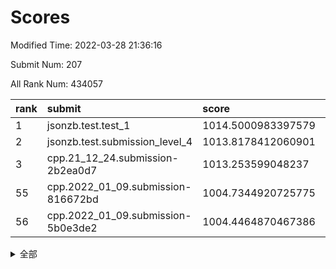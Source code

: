 # Scores

Modified Time: 2022-03-28 21:36:16

Submit Num: 207

All Rank Num: 434057

| rank |               submit               |       score        |       sigma        | pk_num |
| :--- | :--------------------------------- | :----------------- | :----------------- | :----- |
| 1    | jsonzb.test.test_1                 | 1014.5000983397579 | 0.8255126383456824 | 8389   |
| 2    | jsonzb.test.submission_level_4     | 1013.8178412060901 | 0.8442124271016738 | 8389   |
| 3    | cpp.21_12_24.submission-2b2ea0d7   | 1013.253599048237  | 0.8047130036574349 | 8385   |
| 55   | cpp.2022_01_09.submission-816672bd | 1004.7344920725775 | 0.7225585197518619 | 8386   |
| 56   | cpp.2022_01_09.submission-5b0e3de2 | 1004.4464870467386 | 0.7302803540760134 | 8382   |


<details>
<summary>全部</summary>

| rank |                 submit                 |       score        |       sigma        | pk_num |
| :--- | :------------------------------------- | :----------------- | :----------------- | :----- |
| 1    | jsonzb.test.test_1                     | 1014.5000983397579 | 0.8255126383456824 | 8389   |
| 2    | jsonzb.test.submission_level_4         | 1013.8178412060901 | 0.8442124271016738 | 8389   |
| 3    | cpp.21_12_24.submission-2b2ea0d7       | 1013.253599048237  | 0.8047130036574349 | 8385   |
| 4    | gobigger.level_3.submission_level_3_43 | 1012.584441642542  | 0.7794829022966884 | 8389   |
| 5    | gobigger.level_3.submission_level_3_25 | 1011.678348965939  | 0.7636906842710931 | 8384   |
| 6    | gobigger.level_3.submission_level_3_33 | 1011.3996876757145 | 0.7820894533521561 | 8386   |
| 7    | gobigger.level_3.submission_level_3_22 | 1011.2573499866187 | 0.7874682935111156 | 8388   |
| 8    | gobigger.level_3.submission_level_3_15 | 1011.160204798039  | 0.7900171148222424 | 8386   |
| 9    | gobigger.level_3.submission_level_3_9  | 1011.0200153692168 | 0.7703493676963135 | 8385   |
| 10   | gobigger.level_3.submission_level_3_19 | 1010.9316929555546 | 0.7499350776552138 | 8384   |
| 11   | gobigger.level_3.submission_level_3_6  | 1010.8230256670656 | 0.7652717136817749 | 8386   |
| 12   | gobigger.level_3.submission_level_3_0  | 1010.813703367645  | 0.7803267945108137 | 8391   |
| 13   | gobigger.level_3.submission_level_3_11 | 1010.7672289846362 | 0.7649218121252918 | 8390   |
| 14   | gobigger.level_3.submission_level_3_34 | 1010.7572899408518 | 0.7490776822605779 | 8389   |
| 15   | gobigger.level_3.submission_level_3_48 | 1010.7382770303919 | 0.7768143010549419 | 8390   |
| 16   | gobigger.level_3.submission_level_3_14 | 1010.6640480623366 | 0.77160315369231   | 8389   |
| 17   | gobigger.level_3.submission_level_3_45 | 1010.57529850931   | 0.7513944234048164 | 8383   |
| 18   | gobigger.level_3.submission_level_3_4  | 1010.5684751121534 | 0.7700039518169436 | 8384   |
| 19   | gobigger.level_3.submission_level_3_49 | 1010.552815343284  | 0.7800078771746848 | 8389   |
| 20   | gobigger.level_3.submission_level_3_17 | 1010.5437165670826 | 0.7853518567617992 | 8386   |
| 21   | gobigger.level_3.submission_level_3_47 | 1010.5254607608408 | 0.7704070015923964 | 8390   |
| 22   | gobigger.level_3.submission_level_3_7  | 1010.483001290437  | 0.7722458043394804 | 8387   |
| 23   | gobigger.level_3.submission_level_3_46 | 1010.431659722933  | 0.772022127177618  | 8389   |
| 24   | gobigger.level_3.submission_level_3_40 | 1010.4102089884184 | 0.7584224332773362 | 8389   |
| 25   | gobigger.level_3.submission_level_3_10 | 1010.3777487822915 | 0.7738714468866141 | 8389   |
| 26   | gobigger.level_3.submission_level_3_3  | 1010.3682724020301 | 0.7846330190928558 | 8391   |
| 27   | gobigger.level_3.submission_level_3_37 | 1010.2682685115357 | 0.7672224296876962 | 8390   |
| 28   | gobigger.level_3.submission_level_3_26 | 1010.2587753706132 | 0.7754592886787175 | 8387   |
| 29   | gobigger.level_3.submission_level_3_13 | 1010.2304881968544 | 0.7583031378392928 | 8388   |
| 30   | gobigger.level_3.submission_level_3_5  | 1010.1088202600309 | 0.7495452397752388 | 8385   |
| 31   | gobigger.level_3.submission_level_3_8  | 1010.0940983730337 | 0.755489269482951  | 8384   |
| 32   | gobigger.level_3.submission_level_3_41 | 1010.0219643667623 | 0.7575135709546221 | 8388   |
| 33   | gobigger.level_3.submission_level_3_12 | 1010.0194204764163 | 0.752845770277195  | 8387   |
| 34   | gobigger.level_3.submission_level_3_16 | 1010.0035807630726 | 0.755560152921047  | 8388   |
| 35   | gobigger.level_3.submission_level_3_18 | 1009.9568416531052 | 0.7342697735869418 | 8389   |
| 36   | gobigger.level_3.submission_level_3_24 | 1009.9039385755339 | 0.7517416694809067 | 8393   |
| 37   | gobigger.level_3.submission_level_3_36 | 1009.7702879495033 | 0.7505430476553828 | 8389   |
| 38   | gobigger.level_3.submission_level_3_44 | 1009.6925489220645 | 0.7615123789398458 | 8389   |
| 39   | gobigger.level_3.submission_level_3_23 | 1009.6394541390054 | 0.7688496217154347 | 8385   |
| 40   | gobigger.level_3.submission_level_3_27 | 1009.5559934445537 | 0.7654426024674704 | 8389   |
| 41   | gobigger.level_3.submission_level_3_31 | 1009.4591814281824 | 0.7538594313063199 | 8389   |
| 42   | gobigger.level_3.submission_level_3_39 | 1009.4541225121563 | 0.746960182633221  | 8377   |
| 43   | gobigger.level_3.submission_level_3_1  | 1009.3261056361252 | 0.7556016713527322 | 8391   |
| 44   | gobigger.level_3.submission_level_3_32 | 1009.3251375192802 | 0.7759887460621627 | 8382   |
| 45   | gobigger.level_3.submission_level_3_30 | 1009.3162808244838 | 0.7765572486831489 | 8382   |
| 46   | gobigger.level_3.submission_level_3_2  | 1009.2836038699313 | 0.7643991375834046 | 8388   |
| 47   | gobigger.level_3.submission_level_3_20 | 1009.241232831693  | 0.7581107339869058 | 8388   |
| 48   | gobigger.level_3.submission_level_3_38 | 1009.22614873961   | 0.7486539223156262 | 8387   |
| 49   | gobigger.level_3.submission_level_3_35 | 1009.2056756611952 | 0.7585501279601259 | 8386   |
| 50   | gobigger.level_3.submission_level_3_29 | 1009.0986947850761 | 0.7568025295505133 | 8391   |
| 51   | gobigger.level_3.submission_level_3_21 | 1009.0600471366381 | 0.7505134051788125 | 8381   |
| 52   | gobigger.level_3.submission_level_3_42 | 1008.835524593032  | 0.738467716151781  | 8392   |
| 53   | gobigger.level_3.submission_level_3_28 | 1008.8054069730545 | 0.7543382424383352 | 8386   |
| 54   | gobigger.level_1.submission_level_1_47 | 1005.0729397035622 | 0.728734549396997  | 8388   |
| 55   | cpp.2022_01_09.submission-816672bd     | 1004.7344920725775 | 0.7225585197518619 | 8386   |
| 56   | cpp.2022_01_09.submission-5b0e3de2     | 1004.4464870467386 | 0.7302803540760134 | 8382   |
| 57   | gobigger.level_1.submission_level_1_4  | 1004.2801451050572 | 0.719676210079083  | 8391   |
| 58   | gobigger.level_1.submission_level_1_49 | 1004.2528099933816 | 0.7052853157912392 | 8390   |
| 59   | gobigger.level_1.submission_level_1_8  | 1004.1548470222367 | 0.7292081239161642 | 8391   |
| 60   | gobigger.level_1.submission_level_1_41 | 1004.0748015417482 | 0.7360190597964715 | 8388   |
| 61   | gobigger.level_1.submission_level_1_0  | 1003.9620709028625 | 0.7240682249661489 | 8383   |
| 62   | gobigger.level_1.submission_level_1_36 | 1003.9336454930071 | 0.7208909353379724 | 8391   |
| 63   | gobigger.level_1.submission_level_1_20 | 1003.9070832771001 | 0.7147243212140841 | 8384   |
| 64   | gobigger.level_1.submission_level_1_5  | 1003.8789280431785 | 0.7158068263889881 | 8389   |
| 65   | gobigger.level_1.submission_level_1_42 | 1003.8489325858833 | 0.7310301045334878 | 8386   |
| 66   | gobigger.level_1.submission_level_1_26 | 1003.832170637918  | 0.717044020754478  | 8386   |
| 67   | gobigger.level_1.submission_level_1_33 | 1003.7113319460509 | 0.7155357268803186 | 8385   |
| 68   | gobigger.level_1.submission_level_1_1  | 1003.5891927726536 | 0.7120326549863079 | 8389   |
| 69   | gobigger.level_1.submission_level_1_15 | 1003.5153958727174 | 0.718974276869931  | 8385   |
| 70   | gobigger.level_1.submission_level_1_2  | 1003.4981470042867 | 0.7244880830043967 | 8390   |
| 71   | gobigger.level_1.submission_level_1_28 | 1003.3777025751738 | 0.7184855866299359 | 8386   |
| 72   | gobigger.level_1.submission_level_1_13 | 1003.3598104277829 | 0.703085006486335  | 8387   |
| 73   | gobigger.level_1.submission_level_1_6  | 1003.3320382219721 | 0.7106595580307391 | 8382   |
| 74   | gobigger.level_1.submission_level_1_27 | 1003.2778420696205 | 0.7125675345724559 | 8384   |
| 75   | gobigger.level_1.submission_level_1_34 | 1003.2567067558645 | 0.716254835283239  | 8393   |
| 76   | gobigger.level_1.submission_level_1_10 | 1003.2336679725221 | 0.7148333783414269 | 8389   |
| 77   | gobigger.level_1.submission_level_1_30 | 1003.2183507586797 | 0.7164752022526432 | 8391   |
| 78   | gobigger.level_1.submission_level_1_12 | 1003.1496447097392 | 0.7196775597607578 | 8388   |
| 79   | gobigger.level_1.submission_level_1_19 | 1003.1163761766658 | 0.7149288274307869 | 8387   |
| 80   | gobigger.level_1.submission_level_1_43 | 1003.0849738872214 | 0.7128118696368869 | 8389   |
| 81   | gobigger.level_1.submission_level_1_23 | 1003.0357514024339 | 0.7097005134890745 | 8391   |
| 82   | gobigger.level_1.submission_level_1_3  | 1002.8844542057203 | 0.7120948014853241 | 8387   |
| 83   | gobigger.level_1.submission_level_1_17 | 1002.8549854474963 | 0.7207102647144262 | 8384   |
| 84   | gobigger.level_1.submission_level_1_45 | 1002.8420886122254 | 0.7118695781628904 | 8389   |
| 85   | gobigger.level_1.submission_level_1_35 | 1002.8226133954693 | 0.7073938539525532 | 8389   |
| 86   | gobigger.level_1.submission_level_1_40 | 1002.7754912995366 | 0.7176584938119093 | 8389   |
| 87   | gobigger.level_1.submission_level_1_37 | 1002.753344366475  | 0.7108476816324889 | 8386   |
| 88   | gobigger.level_1.submission_level_1_22 | 1002.6974194570817 | 0.7127906675858109 | 8390   |
| 89   | gobigger.level_1.submission_level_1_46 | 1002.6689087791972 | 0.7172971176096963 | 8390   |
| 90   | gobigger.level_1.submission_level_1_29 | 1002.658871540692  | 0.7193957062434087 | 8386   |
| 91   | gobigger.level_1.submission_level_1_18 | 1002.5444406323479 | 0.7211189467291035 | 8391   |
| 92   | gobigger.level_1.submission_level_1_16 | 1002.4092033969409 | 0.7114016576651218 | 8389   |
| 93   | gobigger.level_1.submission_level_1_44 | 1002.3938490435972 | 0.7247807284452706 | 8388   |
| 94   | gobigger.level_1.submission_level_1_21 | 1002.325344375869  | 0.7244424308443305 | 8389   |
| 95   | gobigger.level_1.submission_level_1_11 | 1002.281663691225  | 0.7159727194627145 | 8389   |
| 96   | gobigger.level_1.submission_level_1_24 | 1002.266709415932  | 0.7205669270753509 | 8386   |
| 97   | gobigger.level_1.submission_level_1_14 | 1002.2452146304744 | 0.7011204076195037 | 8390   |
| 98   | gobigger.level_1.submission_level_1_25 | 1002.2177197173925 | 0.7078949267592296 | 8391   |
| 99   | gobigger.level_1.submission_level_1_7  | 1002.208213439364  | 0.7078282779407125 | 8382   |
| 100  | gobigger.level_1.submission_level_1_32 | 1002.2024809814094 | 0.7239385028486108 | 8393   |
| 101  | gobigger.level_1.submission_level_1_38 | 1002.1010143497539 | 0.7273594644726176 | 8392   |
| 102  | gobigger.level_1.submission_level_1_31 | 1001.7116882822946 | 0.711284434768266  | 8390   |
| 103  | gobigger.level_1.submission_level_1_39 | 1001.6397842482339 | 0.7043100967758483 | 8390   |
| 104  | gobigger.level_1.submission_level_1_48 | 1001.6086464610805 | 0.7105221365797465 | 8389   |
| 105  | gobigger.level_1.submission_level_1_9  | 1001.6047030467666 | 0.7085959188731222 | 8389   |
| 106  | gobigger.random.submission_random_44   | 997.6691387092562  | 0.6996926102030805 | 8387   |
| 107  | gobigger.random.submission_random_27   | 997.5117393364471  | 0.6987689304608629 | 8389   |
| 108  | gobigger.random.submission_random_45   | 997.014215130401   | 0.7171571390923452 | 8384   |
| 109  | gobigger.random.submission_random_41   | 996.9205782150764  | 0.7046653716777089 | 8382   |
| 110  | gobigger.random.submission_random_43   | 996.8981413315893  | 0.7051570454926136 | 8386   |
| 111  | gobigger.random.submission_random_8    | 996.8324900615406  | 0.7067670905436659 | 8387   |
| 112  | gobigger.random.submission_random_7    | 996.6961809164512  | 0.7235761101910312 | 8387   |
| 113  | gobigger.random.submission_random_32   | 996.6926160809423  | 0.7157445638123218 | 8380   |
| 114  | gobigger.random.submission_random_30   | 996.5485095960443  | 0.70349717707517   | 8388   |
| 115  | gobigger.random.submission_random_22   | 996.527025890559   | 0.7144410955766511 | 8390   |
| 116  | gobigger.random.submission_random_37   | 996.506706459885   | 0.7043256719139401 | 8390   |
| 117  | gobigger.random.submission_random_16   | 996.4829668708721  | 0.7080936697047172 | 8386   |
| 118  | gobigger.random.submission_random_19   | 996.3934639671673  | 0.7138311884931325 | 8387   |
| 119  | gobigger.random.submission_random_10   | 996.3781551771916  | 0.7033334827038261 | 8388   |
| 120  | gobigger.random.submission_random_24   | 996.3439648900123  | 0.7027424933823311 | 8385   |
| 121  | gobigger.random.submission_random_39   | 996.3405704248725  | 0.7097358084942931 | 8388   |
| 122  | gobigger.random.submission_random_29   | 996.3320378563845  | 0.7035378919402778 | 8388   |
| 123  | gobigger.random.submission_random_3    | 996.3058422773375  | 0.7077239633422924 | 8387   |
| 124  | gobigger.random.submission_random_13   | 996.2859313571538  | 0.7038838709228362 | 8389   |
| 125  | gobigger.random.submission_random_4    | 996.1944168503976  | 0.7099268739289376 | 8388   |
| 126  | gobigger.random.submission_random_18   | 996.1159942979333  | 0.7038946983955487 | 8389   |
| 127  | gobigger.random.submission_random_6    | 995.9877962796478  | 0.6988476629345339 | 8385   |
| 128  | gobigger.random.submission_random_9    | 995.8966101952936  | 0.7162633965216834 | 8381   |
| 129  | gobigger.random.submission_random_34   | 995.8800199247083  | 0.7056536326898922 | 8383   |
| 130  | gobigger.random.submission_random_49   | 995.8794560457362  | 0.7017036149856684 | 8388   |
| 131  | gobigger.random.submission_random_15   | 995.8764189991582  | 0.7117502449078354 | 8388   |
| 132  | gobigger.random.submission_random_25   | 995.8529648408711  | 0.7173545016306151 | 8390   |
| 133  | gobigger.random.submission_random_14   | 995.8430951345342  | 0.7055571995128198 | 8392   |
| 134  | gobigger.random.submission_random_11   | 995.7595383091666  | 0.7270039423824781 | 8384   |
| 135  | gobigger.random.submission_random_35   | 995.7476142458873  | 0.711317827733027  | 8393   |
| 136  | gobigger.random.submission_random_36   | 995.7208831192255  | 0.7079392587063238 | 8386   |
| 137  | gobigger.random.submission_random_5    | 995.7169571524086  | 0.7085924667965021 | 8385   |
| 138  | gobigger.random.submission_random_28   | 995.6948860569113  | 0.7073163108020747 | 8387   |
| 139  | gobigger.random.submission_random_0    | 995.615043169401   | 0.7105970251005858 | 8386   |
| 140  | gobigger.random.submission_random_40   | 995.6123760838425  | 0.7132319039915787 | 8394   |
| 141  | gobigger.random.submission_random_31   | 995.5824311949541  | 0.7011094778366368 | 8388   |
| 142  | gobigger.random.submission_random_48   | 995.5797314780388  | 0.7119862002269485 | 8390   |
| 143  | gobigger.random.submission_random_26   | 995.4853392511732  | 0.7055376149350862 | 8386   |
| 144  | gobigger.random.submission_random_23   | 995.4378634453446  | 0.7020950073818447 | 8389   |
| 145  | gobigger.random.submission_random_46   | 995.3463113784854  | 0.7191652162077166 | 8388   |
| 146  | gobigger.random.submission_random_47   | 995.2282466531531  | 0.7181681140609684 | 8387   |
| 147  | gobigger.random.submission_random_12   | 995.2232538162301  | 0.7111488015200313 | 8387   |
| 148  | gobigger.random.submission_random_38   | 995.213146510976   | 0.7188890213654873 | 8390   |
| 149  | gobigger.random.submission_random_2    | 995.1420861795177  | 0.7048671399496739 | 8392   |
| 150  | gobigger.random.submission_random_20   | 995.1156919899843  | 0.7037787183314542 | 8388   |
| 151  | gobigger.random.submission_random_1    | 995.1137093471754  | 0.7181440087993973 | 8386   |
| 152  | gobigger.random.submission_random_33   | 995.0665375785695  | 0.7175918602636334 | 8393   |
| 153  | gobigger.random.submission_random_17   | 995.0212570643102  | 0.7237460351045535 | 8392   |
| 154  | gobigger.random.submission_random_21   | 994.7919610097754  | 0.7073870329879087 | 8379   |
| 155  | gobigger.level_2.submission_level_2_28 | 994.1740918968148  | 0.7301455111868788 | 8388   |
| 156  | gobigger.level_2.submission_level_2_43 | 994.0997215443019  | 0.7131547178919985 | 8389   |
| 157  | gobigger.level_2.submission_level_2_8  | 993.6079564403094  | 0.746651512087654  | 8381   |
| 158  | gobigger.level_2.submission_level_2_45 | 993.5888508498941  | 0.7333957872090393 | 8389   |
| 159  | gobigger.level_2.submission_level_2_15 | 993.5322813175037  | 0.7457098126298997 | 8380   |
| 160  | gobigger.level_2.submission_level_2_39 | 993.5157991846233  | 0.7156334768952074 | 8386   |
| 161  | gobigger.level_2.submission_level_2_9  | 993.4773071756161  | 0.7162606206939748 | 8385   |
| 162  | gobigger.random.submission_random_42   | 993.3181226094474  | 0.7341194666537509 | 8388   |
| 163  | gobigger.level_2.submission_level_2_12 | 993.2893243362877  | 0.711501900441594  | 8389   |
| 164  | gobigger.level_2.submission_level_2_10 | 993.2690040606816  | 0.7370949680096932 | 8387   |
| 165  | gobigger.level_2.submission_level_2_13 | 993.1081209959361  | 0.7203792154773405 | 8389   |
| 166  | gobigger.level_2.submission_level_2_30 | 993.085157184439   | 0.7427372141892736 | 8386   |
| 167  | gobigger.level_2.submission_level_2_47 | 993.0815067926114  | 0.7417503434258054 | 8395   |
| 168  | gobigger.level_2.submission_level_2_35 | 993.0795540190138  | 0.729348054534011  | 8390   |
| 169  | gobigger.level_2.submission_level_2_44 | 992.9683819859715  | 0.7260311745039549 | 8388   |
| 170  | gobigger.level_2.submission_level_2_6  | 992.9299609138556  | 0.7372987898336062 | 8385   |
| 171  | gobigger.level_2.submission_level_2_37 | 992.9056336421407  | 0.7289625070693818 | 8387   |
| 172  | gobigger.level_2.submission_level_2_4  | 992.8140953890843  | 0.7375247599137793 | 8386   |
| 173  | gobigger.level_2.submission_level_2_1  | 992.8079954058763  | 0.7356159677861167 | 8382   |
| 174  | gobigger.level_2.submission_level_2_11 | 992.7821886966157  | 0.7515705145693786 | 8390   |
| 175  | gobigger.level_2.submission_level_2_46 | 992.7765115035338  | 0.7483442159926476 | 8386   |
| 176  | gobigger.level_2.submission_level_2_34 | 992.7132242347413  | 0.7388200618576567 | 8390   |
| 177  | gobigger.level_2.submission_level_2_18 | 992.5029950829082  | 0.735497805874445  | 8391   |
| 178  | gobigger.level_2.submission_level_2_0  | 992.4294632520143  | 0.7423319847066326 | 8382   |
| 179  | gobigger.level_2.submission_level_2_49 | 992.4217001646069  | 0.741252705797369  | 8381   |
| 180  | gobigger.level_2.submission_level_2_24 | 992.1600121112222  | 0.7385722006121698 | 8388   |
| 181  | gobigger.level_2.submission_level_2_7  | 992.0932545586937  | 0.7395937901295129 | 8392   |
| 182  | gobigger.level_2.submission_level_2_48 | 992.0133890962695  | 0.7515640838992682 | 8387   |
| 183  | gobigger.level_2.submission_level_2_31 | 991.9214499898344  | 0.7456489840769583 | 8388   |
| 184  | gobigger.level_2.submission_level_2_16 | 991.9191981128926  | 0.7319740150873008 | 8385   |
| 185  | gobigger.level_2.submission_level_2_2  | 991.8944734168178  | 0.7428123579921619 | 8388   |
| 186  | gobigger.level_2.submission_level_2_42 | 991.857991452276   | 0.7491201477713575 | 8386   |
| 187  | gobigger.level_2.submission_level_2_3  | 991.696610162971   | 0.7506689641454941 | 8387   |
| 188  | gobigger.level_2.submission_level_2_22 | 991.6893859814762  | 0.7398949432157511 | 8383   |
| 189  | gobigger.level_2.submission_level_2_40 | 991.6770907219918  | 0.7377489196201557 | 8388   |
| 190  | gobigger.level_2.submission_level_2_21 | 991.5478450816387  | 0.7628676962883795 | 8396   |
| 191  | gobigger.level_2.submission_level_2_27 | 991.5264460000245  | 0.7379604064699992 | 8391   |
| 192  | gobigger.level_2.submission_level_2_23 | 991.4912363883691  | 0.7627562273758636 | 8386   |
| 193  | gobigger.level_2.submission_level_2_20 | 991.4333308193821  | 0.7600575875210721 | 8391   |
| 194  | gobigger.level_2.submission_level_2_19 | 991.4092413437548  | 0.7604684749907717 | 8390   |
| 195  | gobigger.level_2.submission_level_2_41 | 991.3479929203573  | 0.7425479879938522 | 8389   |
| 196  | gobigger.level_2.submission_level_2_14 | 991.290587024392   | 0.7551348832165137 | 8387   |
| 197  | gobigger.level_2.submission_level_2_33 | 991.2393491304506  | 0.7534314944262128 | 8395   |
| 198  | gobigger.level_2.submission_level_2_29 | 991.185062662537   | 0.7440816130533476 | 8392   |
| 199  | gobigger.level_2.submission_level_2_38 | 991.1420682383279  | 0.7380985206205454 | 8390   |
| 200  | gobigger.level_2.submission_level_2_25 | 991.141960802447   | 0.7505113299302956 | 8385   |
| 201  | gobigger.level_2.submission_level_2_17 | 991.0731507039709  | 0.7606304847546922 | 8389   |
| 202  | gobigger.level_2.submission_level_2_5  | 990.9547136509484  | 0.7535163392160328 | 8387   |
| 203  | gobigger.level_2.submission_level_2_32 | 990.9506046096195  | 0.7468319228441237 | 8389   |
| 204  | gobigger.level_2.submission_level_2_36 | 990.9040115949191  | 0.7528599261833991 | 8383   |
| 205  | gobigger.level_2.submission_level_2_26 | 990.7490933613984  | 0.7779585536518847 | 8388   |
| 206  | gobigger.none.submission_none_0        | 980.4424128293412  | 1.206108629414737  | 8385   |
| 207  | gobigger.none.submission_none_1        | 977.1832936683161  | 1.4556799844781856 | 8387   |

</details>